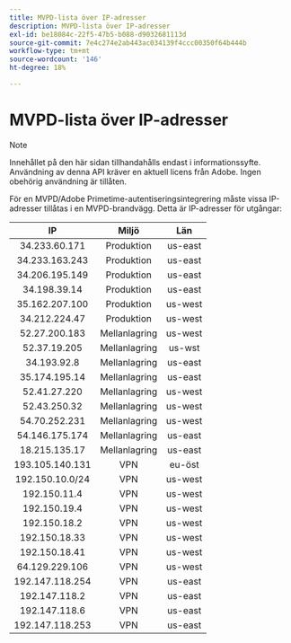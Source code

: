 ```yaml
---
title: MVPD-lista över IP-adresser
description: MVPD-lista över IP-adresser
exl-id: be18084c-22f5-47b5-b088-d9032681113d
source-git-commit: 7e4c274e2ab443ac034139f4ccc00350f64b444b
workflow-type: tm+mt
source-wordcount: '146'
ht-degree: 18%

---
```


# MVPD-lista över IP-adresser

>[!NOTE]
>
>Innehållet på den här sidan tillhandahålls endast i informationssyfte. Användning av denna API kräver en aktuell licens från Adobe. Ingen obehörig användning är tillåten.

För en MVPD/Adobe Primetime-autentiseringsintegrering måste vissa IP-adresser tillåtas i en MVPD-brandvägg. Detta är IP-adresser för utgångar:

| IP | Miljö | Län |
| :-------------: | :---------: | :-----: |
| 34.233.60.171 | Produktion | us-east |
| 34.233.163.243 | Produktion | us-east |
| 34.206.195.149 | Produktion | us-east |
| 34.198.39.14 | Produktion | us-east |
| 35.162.207.100 | Produktion | us-west |
| 34.212.224.47 | Produktion | us-west |
| 52.27.200.183 | Mellanlagring | us-west |
| 52.37.19.205 | Mellanlagring | us-wst |
| 34.193.92.8 | Mellanlagring | us-east |
| 35.174.195.14 | Mellanlagring | us-east |
| 52.41.27.220 | Mellanlagring | us-west |
| 52.43.250.32 | Mellanlagring | us-west |
| 54.70.252.231 | Mellanlagring | us-west |
| 54.146.175.174 | Mellanlagring | us-east |
| 18.215.135.17 | Mellanlagring | us-east |
| 193.105.140.131 | VPN | eu-öst |
| 192.150.10.0/24 | VPN | us-west |
| 192.150.11.4 | VPN | us-west |
| 192.150.19.4 | VPN | us-west |
| 192.150.18.2 | VPN | us-west |
| 192.150.18.33 | VPN | us-west |
| 192.150.18.41 | VPN | us-west |
| 64.129.229.106 | VPN | us-west |
| 192.147.118.254 | VPN | us-east |
| 192.147.118.2 | VPN | us-east |
| 192.147.118.6 | VPN | us-east |
| 192.147.118.253 | VPN | us-east |
